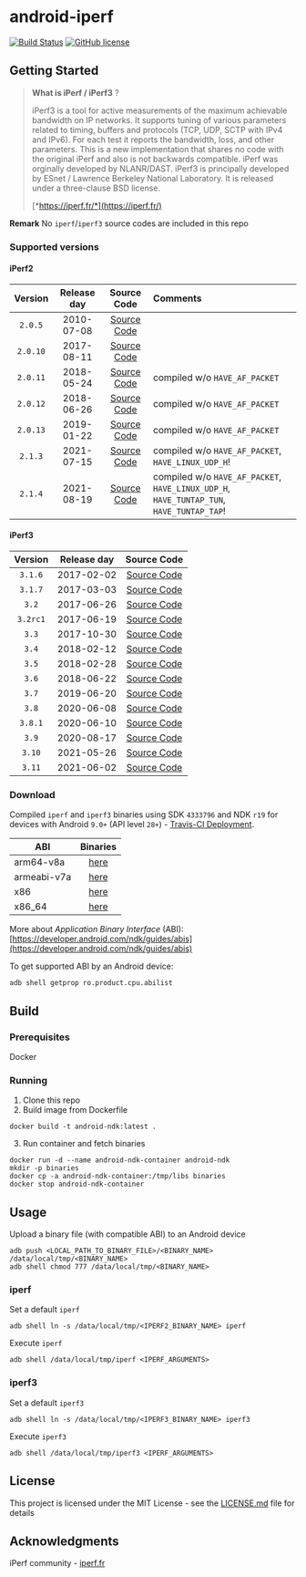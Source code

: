 # android-iperf

[![Build Status](https://travis-ci.com/KnightWhoSayNi/android-iperf.svg?branch=master)](https://travis-ci.com/KnightWhoSayNi/android-iperf) [![GitHub license](https://img.shields.io/github/license/Naereen/StrapDown.js.svg)](https://github.com/KnightWhoSayNi/android-iperf/blob/master/LICENSE)

## Getting Started

> **What is iPerf / iPerf3** ?
>
> iPerf3 is a tool for active measurements of the maximum achievable bandwidth on IP networks. It supports tuning of various parameters related to timing, buffers and protocols (TCP, UDP, SCTP with IPv4 and IPv6). For each test it reports the bandwidth, loss, and other parameters. This is a new implementation that shares no code with the original iPerf and also is not backwards compatible. iPerf was orginally developed by NLANR/DAST. iPerf3 is principally developed by ESnet / Lawrence Berkeley National Laboratory. It is released under a three-clause BSD license.
>
> [*https://iperf.fr/*](https://iperf.fr/)

**Remark** No `iperf`/`iperf3` source codes are included in this repo

### Supported versions

#### iPerf2

| Version   |   Release day |   Source Code |   Comments    |
| :-------------: | :-------------: | :-------------: | :---------- |
| `2.0.5`   |   2010-07-08  | [Source Code](https://iperf.fr/download/source/iperf-2.0.5-source.tar.gz) | |
| `2.0.10`  |   2017-08-11  | [Source Code](https://astuteinternet.dl.sourceforge.net/project/iperf2/iperf-2.0.10.tar.gz) | |
| `2.0.11`  |    2018-05-24 |  [Source Code](https://astuteinternet.dl.sourceforge.net/project/iperf2/iperf-2.0.11.tar.gz) | compiled w/o `HAVE_AF_PACKET` |
| `2.0.12`  |    2018-06-26 | [Source Code](https://astuteinternet.dl.sourceforge.net/project/iperf2/iperf-2.0.12.tar.gz) | compiled w/o `HAVE_AF_PACKET` |
| `2.0.13`  |    2019-01-22 | [Source Code](https://astuteinternet.dl.sourceforge.net/project/iperf2/iperf-2.0.13.tar.gz) | compiled w/o `HAVE_AF_PACKET` |
| `2.1.3`   |    2021-07-15 | [Source Code](https://nav.dl.sourceforge.net/project/iperf2/iperf-2.1.3.tar.gz )   | compiled w/o `HAVE_AF_PACKET`, `HAVE_LINUX_UDP_H`! |
| `2.1.4`   |   2021-08-19  | [Source Code](https://nav.dl.sourceforge.net/project/iperf2/iperf-2.1.4.tar.gz)   | compiled w/o `HAVE_AF_PACKET`, `HAVE_LINUX_UDP_H`, `HAVE_TUNTAP_TUN`, `HAVE_TUNTAP_TAP`! |

#### iPerf3

| Version        | Release day           | Source Code  |
| :-------------: |:-------------:|:-------------:|
| `3.1.6`    | 2017-02-02 | [Source Code](https://downloads.es.net/pub/iperf/iperf-3.1.6.tar.gz)  |
| `3.1.7`     | 2017-03-03 | [Source Code](https://downloads.es.net/pub/iperf/iperf-3.1.7.tar.gz)  |
| `3.2`     | 2017-06-26 | [Source Code](https://downloads.es.net/pub/iperf/iperf-3.2.tar.gz)  |
| `3.2rc1`     | 2017-06-19 | [Source Code](https://downloads.es.net/pub/iperf/iperf-3.2rc1.tar.gz)  |
| `3.3`     | 2017-10-30 | [Source Code](https://downloads.es.net/pub/iperf/iperf-3.3.tar.gz)  |
| `3.4`     | 2018-02-12 | [Source Code](https://downloads.es.net/pub/iperf/iperf-3.4.tar.gz)  |
| `3.5`     | 2018-02-28 | [Source Code](https://downloads.es.net/pub/iperf/iperf-3.5.tar.gz)  |
| `3.6`     | 2018-06-22 | [Source Code](https://downloads.es.net/pub/iperf/iperf-3.6.tar.gz)  |
| `3.7`     | 2019-06-20 | [Source Code](https://downloads.es.net/pub/iperf/iperf-3.7.tar.gz)  |
| `3.8`     | 2020-06-08 | [Source Code](https://downloads.es.net/pub/iperf/iperf-3.8.tar.gz)  |
| `3.8.1`     | 2020-06-10 | [Source Code](https://downloads.es.net/pub/iperf/iperf-3.8.1.tar.gz)  |
| `3.9`     | 2020-08-17 | [Source Code](https://downloads.es.net/pub/iperf/iperf-3.9.tar.gz)  |
| `3.10`    | 2021-05-26 | [Source Code](https://downloads.es.net/pub/iperf/iperf-3.10.tar.gz)  |
| `3.11`    | 2021-06-02 | [Source Code](https://downloads.es.net/pub/iperf/iperf-3.10.1.tar.gz)  |

### Download

Compiled `iperf` and `iperf3` binaries using SDK `4333796` and NDK `r19` for devices with Android `9.0+` (API level `28+`) - [Travis-CI Deployment](https://travis-ci.com/KnightWhoSayNi/android-iperf).

| ABI        | Binaries           |
| ------------- |:-------------:|
| arm64-v8a     | [here](https://github.com/KnightWhoSayNi/android-iperf/tree/gh-pages/libs/arm64-v8a) |
| armeabi-v7a      | [here](https://github.com/KnightWhoSayNi/android-iperf/tree/gh-pages/libs/armeabi-v7a)      |
| x86 | [here](https://github.com/KnightWhoSayNi/android-iperf/tree/gh-pages/libs/x86)     |
| x86_64 | [here](https://github.com/KnightWhoSayNi/android-iperf/tree/gh-pages/libs/x86_64)     |

More about *Application Binary Interface* (ABI): [https://developer.android.com/ndk/guides/abis](https://developer.android.com/ndk/guides/abis)

To get supported ABI by an Android device:

```shell
adb shell getprop ro.product.cpu.abilist
```

## Build

### Prerequisites

Docker

### Running

1. Clone this repo
2. Build image from Dockerfile

```shell
docker build -t android-ndk:latest .
```

3. Run container and fetch binaries

```shell
docker run -d --name android-ndk-container android-ndk
mkdir -p binaries
docker cp -a android-ndk-container:/tmp/libs binaries
docker stop android-ndk-container
```

## Usage

Upload a binary file (with compatible ABI) to an Android device

```shell
adb push <LOCAL_PATH_TO_BINARY_FILE>/<BINARY_NAME> /data/local/tmp/<BINARY_NAME>
adb shell chmod 777 /data/local/tmp/<BINARY_NAME>
```

### iperf

Set a default `iperf`
```shell
adb shell ln -s /data/local/tmp/<IPERF2_BINARY_NAME> iperf
```

Execute `iperf`
```shell
adb shell /data/local/tmp/iperf <IPERF_ARGUMENTS>
```

### iperf3 

Set a default `iperf3`
```shell
adb shell ln -s /data/local/tmp/<IPERF3_BINARY_NAME> iperf3
```

Execute `iperf3`
```shell
adb shell /data/local/tmp/iperf3 <IPERF_ARGUMENTS>
```

## License

This project is licensed under the MIT License - see the [LICENSE.md](LICENSE.md) file for details


## Acknowledgments

iPerf community - [iperf.fr](https://iperf.fr/)
